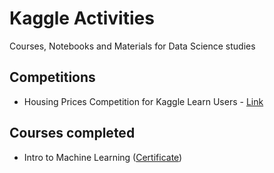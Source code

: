 # Kaggle Activities
Courses, Notebooks and Materials for Data Science studies

## Competitions
- Housing Prices Competition for Kaggle Learn Users - [Link](https://www.kaggle.com/competitions/home-data-for-ml-course)

## Courses completed
- Intro to Machine Learning ([Certificate](https://drive.google.com/file/d/1qCK6QWW4wnpRgJLB-t-cKlPT3UL_lnv-/view?usp=share_link)) 
